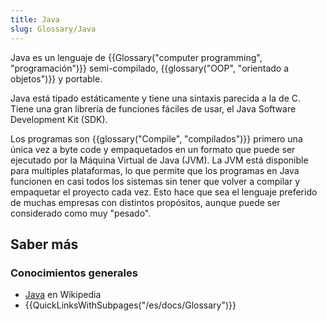 ```yaml
---
title: Java
slug: Glossary/Java
---
```


Java es un lenguaje de {{Glossary("computer programming", "programación")}} semi-compilado, {{glossary("OOP", "orientado a objetos")}} y portable.

Java está tipado estáticamente y tiene una sintaxis parecida a la de C. Tiene una gran librería de funciones fáciles de usar, el Java Software Development Kit (SDK).

Los programas son {{glossary("Compile", "compilados")}} primero una única vez a byte code y empaquetados en un formato que puede ser ejecutado por la Máquina Virtual de Java (JVM). La JVM está disponible para multiples plataformas, lo que permite que los programas en Java funcionen en casi todos los sistemas sin tener que volver a compilar y empaquetar el proyecto cada vez. Esto hace que sea el lenguaje preferido de muchas empresas con distintos propósitos, aunque puede ser considerado como muy "pesado".

## Saber más

### Conocimientos generales

- [Java](<https://es.wikipedia.org/wiki/Java_(lenguaje_de_programación)>) en Wikipedia
- {{QuickLinksWithSubpages("/es/docs/Glossary")}}
